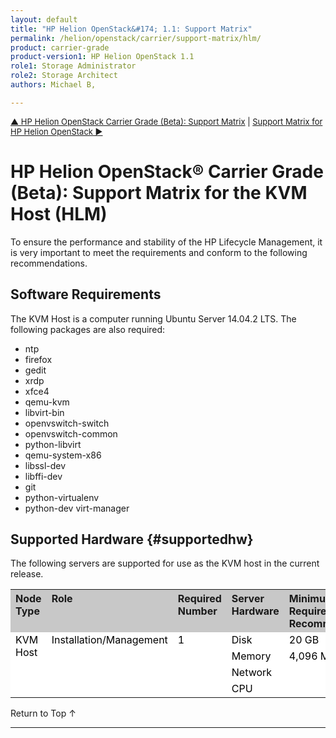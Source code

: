 ```yaml
---
layout: default
title: "HP Helion OpenStack&#174; 1.1: Support Matrix"
permalink: /helion/openstack/carrier/support-matrix/hlm/
product: carrier-grade
product-version1: HP Helion OpenStack 1.1
role1: Storage Administrator
role2: Storage Architect
authors: Michael B, 

---
```

<!--UNDER REVISION-->

<script>

function PageRefresh {
onLoad="window.refresh"
}

PageRefresh();

</script>

<p style="font-size: small;"><a href="/helion/openstack/carrier/support-matrix/">&#9650; HP Helion OpenStack Carrier Grade (Beta): Support Matrix</a> |  <a href="/helion/openstack/carrier/support-matrix/helion/"> Support Matrix for HP Helion OpenStack &#9654;</a> </p>

# HP Helion OpenStack&#174; Carrier Grade (Beta): Support Matrix for the KVM Host (HLM)

To ensure the performance and stability of the HP Lifecycle Management, it is very important to meet the requirements and conform to the following recommendations.

## Software Requirements

The KVM Host is a computer running Ubuntu Server 14.04.2 LTS. The following packages are also required:

* ntp 
* firefox 
* gedit 
* xrdp 
* xfce4 
* qemu-kvm 
* libvirt-bin 
* openvswitch-switch 
* openvswitch-common 
* python-libvirt 
* qemu-system-x86 
* libssl-dev 
* libffi-dev 
* git 
* python-virtualenv 
* python-dev virt-manager


## Supported Hardware {#supportedhw}

The following servers are supported for use as the KVM host in the current release.
<table>
<tr style="background-color: #C8C8C8; text-align: left; vertical-align: top;">
<th>Node Type</th>
<th>Role</th>
<th>Required Number</th>
<th>Server Hardware</th>
<th>Minimum Requirements and Recommendations</th>
</tr>

<tr style="background-color: white; color: black; text-align: left; vertical-align: top;">
<td rowspan="4"> KVM Host</td>
<td rowspan="4">Installation/Management</td>
<td rowspan="4">1</td>
<td>Disk </td>
<td> 20 GB
</td>
</tr>
<tr style="background-color: white; color: black; text-align: left; vertical-align: top;">
<td>Memory </td>
<td>4,096 MB</td>
</tr>
<tr style="background-color: white; color: black;">
<td>Network </td>
<td> </td>
</tr>
<tr style="background-color: white; color: black; text-align: left; vertical-align: top;">
<td>CPU </td>
<td> </td>

</table>



<a href="#top" style="padding:14px 0px 14px 0px; text-decoration: none;"> Return to Top &#8593; </a>

----
